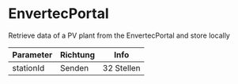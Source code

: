 # EnvertecPortal
Retrieve data of a PV plant from the EnvertecPortal and store locally

| Parameter | Richtung | Info |
| --- | --- | --- |
| stationId | Senden | 32 Stellen |